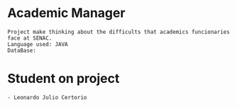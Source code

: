 # Academic Manager
    Project make thinking about the difficults that academics funcionaries face at SENAC.
    Language used: JAVA
    DataBase: 

# Student on project
    - Leonardo Julio Certorio